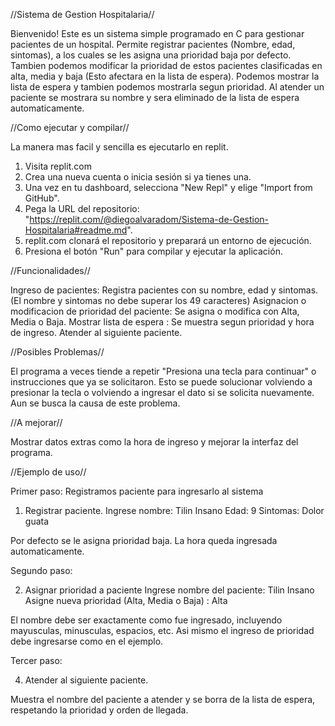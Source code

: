 //Sistema de Gestion Hospitalaria//

Bienvenido! Este es un sistema simple programado en C para gestionar pacientes de un hospital. Permite registrar pacientes (Nombre, edad, sintomas), a los cuales se les asigna una prioridad baja por defecto. Tambien podemos modificar la prioridad de estos pacientes clasificadas en alta, media y baja (Esto afectara en la lista de espera). 
Podemos mostrar la lista de espera y tambien podemos mostrarla segun prioridad.
Al atender un paciente se mostrara su nombre y sera eliminado de la lista de espera automaticamente.

//Como ejecutar y compilar//

La manera mas facil y sencilla es ejecutarlo en replit.

1. Visita replit.com
2. Crea una nueva cuenta o inicia sesión si ya tienes una.
3. Una vez en tu dashboard, selecciona "New Repl" y elige "Import from GitHub".
4. Pega la URL del repositorio: "https://replit.com/@diegoalvaradom/Sistema-de-Gestion-Hospitalaria#readme.md".
5. replit.com clonará el repositorio y preparará un entorno de ejecución.
6. Presiona el botón "Run" para compilar y ejecutar la aplicación.


//Funcionalidades//

Ingreso de pacientes:  Registra pacientes con su nombre, edad y sintomas. (El nombre y sintomas no debe superar los 49 caracteres)
Asignacion o modificacion de prioridad del paciente: Se asigna o modifica con Alta, Media o Baja.
Mostrar lista de espera : Se muestra segun prioridad y hora de ingreso.
Atender al siguiente paciente.

//Posibles Problemas//

El programa a veces tiende a repetir "Presiona una tecla para continuar" o instrucciones que ya se solicitaron. Esto se puede solucionar volviendo a presionar la tecla o volviendo a ingresar el dato si se solicita nuevamente. Aun se busca la causa de este problema.

//A mejorar//

Mostrar datos extras como la hora de ingreso y mejorar la interfaz del programa.

//Ejemplo de uso//

Primer paso:
Registramos paciente para ingresarlo al sistema
1) Registrar paciente.
   Ingrese nombre: Tilin Insano
   Edad: 9
   Sintomas: Dolor guata
   
Por defecto se le asigna prioridad baja.
La hora queda ingresada automaticamente.

Segundo paso:

2) Asignar prioridad a paciente
   Ingrese nombre del paciente: Tilin Insano 
   Asigne nueva prioridad (Alta, Media o Baja) : Alta
   
El nombre debe ser exactamente como fue ingresado, incluyendo mayusculas, minusculas, espacios, etc. Asi mismo el ingreso de prioridad debe ingresarse como en el ejemplo.

Tercer paso:

4) Atender al siguiente paciente.

Muestra el nombre del paciente a atender y se borra de la lista de espera, respetando la prioridad y orden de llegada.

